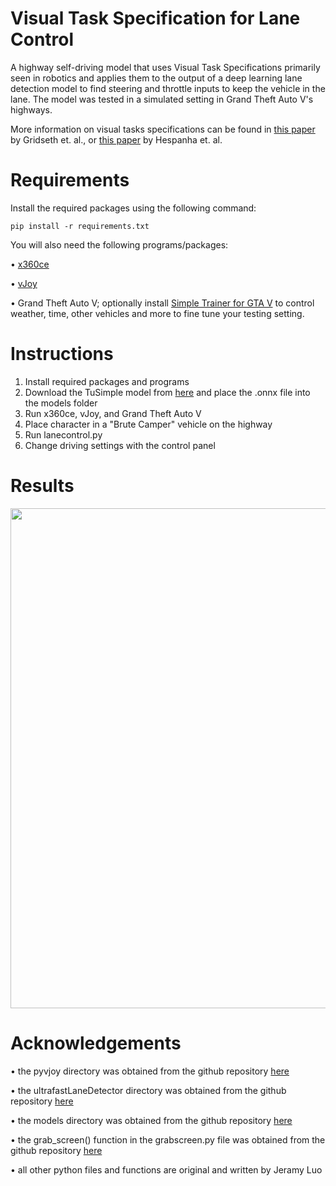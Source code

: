 # Visual Task Specification for Lane Control
A highway self-driving model that uses Visual Task Specifications primarily seen in robotics and applies them to the output of a deep learning lane detection model to find steering and throttle inputs to keep the vehicle in the lane. The model was tested in a simulated setting in Grand Theft Auto V's highways.

More information on visual tasks specifications can be found in [this paper](https://www.semanticscholar.org/paper/Visual-Task-Specification-User-Interface-for-Visual-Gridseth/1bb3caff33a6771404434c5cf421c63fa382bcfa) by Gridseth et. al., or [this paper](https://www.semanticscholar.org/paper/What-Tasks-can-be-Performed-with-an-Uncalibrated-Hespanha-Dodds/2b4b27fa9992bb7d295a61e3ff0dd5d5baf945c5) by Hespanha et. al.
# Requirements
Install the required packages using the following command:
```
pip install -r requirements.txt
```

You will also need the following programs/packages:

• [x360ce](https://www.x360ce.com/)

• [vJoy](https://sourceforge.net/projects/vjoystick/)

• Grand Theft Auto V; optionally install [Simple Trainer for GTA V](https://www.gta5-mods.com/scripts/simple-trainer-for-gtav) to control  weather, time, other vehicles and more to fine tune your testing setting.

# Instructions

1. Install required packages and programs
2. Download the TuSimple model from [here](https://github.com/PINTO0309/PINTO_model_zoo/tree/main/140_Ultra-Fast-Lane-Detection) and place the .onnx file into the models folder
3. Run x360ce, vJoy, and Grand Theft Auto V
4. Place character in a "Brute Camper" vehicle on the highway
5. Run lanecontrol.py
6. Change driving settings with the control panel

# Results
<img align="center" width="800" height="" src="figures/p2pmedium.gif">

# Acknowledgements
• the pyvjoy directory was obtained from the github repository [here](https://github.com/tidzo/pyvjoy)

• the ultrafastLaneDetector directory was obtained from the github repository [here](https://github.com/ibaiGorordo/onnx-Ultra-Fast-Lane-Detection-Inference)

• the models directory was obtained from the github repository [here](https://github.com/PINTO0309/PINTO_model_zoo/tree/main/140_Ultra-Fast-Lane-Detection)

• the grab_screen() function in the grabscreen.py file was obtained from the github repository [here](https://github.com/Sentdex/pygta5/blob/master/original_project/grabscreen.py)

• all other python files and functions are original and written by Jeramy Luo